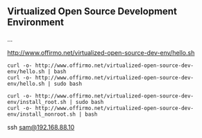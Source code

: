 ## Virtualized Open Source Development Environment

...


http://www.offirmo.net/virtualized-open-source-dev-env/hello.sh

```
curl -o- http://www.offirmo.net/virtualized-open-source-dev-env/hello.sh | bash
curl -o- http://www.offirmo.net/virtualized-open-source-dev-env/hello.sh | sudo bash

curl -o- http://www.offirmo.net/virtualized-open-source-dev-env/install_root.sh | sudo bash
curl -o- http://www.offirmo.net/virtualized-open-source-dev-env/install_nonroot.sh | bash
```

ssh sam@192.168.88.10
